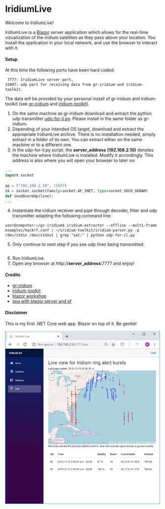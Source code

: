 # IridiumLive

*Welcome to IridiumLive!*

IridiumLive is a [Blazor](https://docs.microsoft.com/en-us/aspnet/core/blazor/?view=aspnetcore-3.1) server application which allows for the real-time vizualization of the iridium satellites as they pass above your location. You install the application in your local network, and use the browser to interact with it.

#### Setup

At this time the following ports have been hard coded:
```
 7777: IridiumLive server port,
15007: udp port for receiving data from gr-iridium and iridium-toolkit.
```
The data will be provided by your personal install of gr-iridium and iridium-toolkit (see [gr-iridium](https://github.com/muccc/gr-iridium) and [iridium-toolkit](https://github.com/muccc/iridium-toolkit)).
1. On the same machine as gr-iridium download and extract the python udp transmitter [udp-for-il.py](udp-for-il.py). Please install in the same folder as gr-iridium.
2. Depending of your intended OS target, download and extract the appropriate IridiumLive archive. There is no installation needed, simply extract in a folder of its own. You can extract either on the same machine or to a different one.
3. In the udp-for-il.py script, the **server_address** **(192.168.2.10)** denotes the machine where IridiumLive is installed. Modify it accordingly. This address is also where you will open your browser to later on:
```python
...
import socket

ap = ("192.168.2.10", 15007)
sk = socket.socket(family=socket.AF_INET, type=socket.SOCK_DGRAM)
def sendOverUdp(line):
...
```
4. Instantiate the iridium receiver and pipe through decoder, filter and udp transmitter adapting the following command line:
```
user@computer:~/gr-iridium$ iridium-extractor --offline --multi-frame examples/hackrf.conf | ~/iridium-toolkit/iridium-parser.py -p /dev/stdin /dev/stdout | grep "sat:" | python udp-for-il.py
```
5. Only continue to next step if you see udp lines being transmitted:
```

```
6. Run IridiumLive. 
7. Open any browser at http://**server_address**:7777 and enjoy!

#### Credits

* [gr-iridium](https://github.com/muccc/gr-iridium)
* [iridium-toolkit](https://github.com/muccc/iridium-toolkit)
* [blazor workshop](https://github.com/dotnet-presentations/blazor-workshop)
* [spa with blazor server and ef](https://www.c-sharpcorner.com/article/create-a-single-page-app-with-blazor-server-and-entity-framework-core-3-0/)

#### Disclaimer

This is my first .NET Core web app. Blazor on top of it. Be gentle!

<p align="center">
  <img alt="Screenshot" style="max-width:100%;" src="prerelease1.png">
</p>
